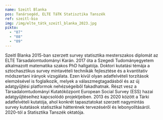 ```yaml
---
name: Szeitl Blanka
pos: Tanársegéd, ELTE TáTK Statisztika Tanszék
ref: szeitl-bio
img: /img/elte_tátk_szeitl_blanka_2023.jpg
pikto:
  - "07"
  - "08"
  - "09"
---
```


Szeitl Blanka 2015-ban szerzett survey statisztika mesterszakos diplomát az ELTE Társadalomtudományi Karán. 2017 óta a Szegedi Tudományegyetem alkalmazott matematika szakos PhD hallgatója. Doktori kutatási témája a sztochasztikus survey mintavételi technikák fejlesztése és a kvantitatív módszertani irányok vizsgálata. Ezen kívül olyan adatfelvételi torzítások elemzésével is foglalkozik, melyek a válaszmegtagadásból és az új adatgyűjtési platformok nehézségeiből fakadhatnak. Részt vesz a Társadalomtudományi Kutatóközpont European Social Survey (ESS) hazai adatgyűjtéseihez kapcsolódó projektjeiben. 2013 és 2020 között a Tárki adatfelvételi kutatója, ahol konkrét tapasztatokat szerzett nagymintás survey kutatások statisztikai hátterének tervezéséről és lebonyolításáról. 2020-tól a Statisztika Tanszék oktatója.
